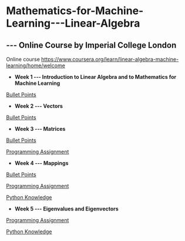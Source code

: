 # Mathematics-for-Machine-Learning---Linear-Algebra
## --- Online Course by Imperial College London

Online course https://www.coursera.org/learn/linear-algebra-machine-learning/home/welcome


- **Week 1 --- Introduction to Linear Algebra and to Mathematics for Machine Learning**

[Bullet Points](https://github.com/lxn1021/Mathematics-for-Machine-Learning---Linear-Algebra/blob/master/Week%201.pdf)


- **Week 2 --- Vectors**

[Bullet Points](https://github.com/lxn1021/Mathematics-for-Machine-Learning---Linear-Algebra/blob/master/Week%202.pdf)


- **Week 3 --- Matrices**

[Bullet Points](https://github.com/lxn1021/Mathematics-for-Machine-Learning---Linear-Algebra/blob/master/Week%203.pdf)

[Programming Assignment](https://github.com/lxn1021/Mathematics-for-Machine-Learning---Linear-Algebra/blob/master/Identify%20special%20matrices.ipynb)


- **Week 4 --- Mappings**

[Bullet Points](https://github.com/lxn1021/Mathematics-for-Machine-Learning---Linear-Algebra/blob/master/Week%204.pdf)

[Programming Assignment](https://github.com/lxn1021/Mathematics-for-Machine-Learning---Linear-Algebra/blob/master/Gram-Schmidt%20process.ipynb)

[Python Knowledge](https://github.com/lxn1021/Mathematics-for-Machine-Learning---Linear-Algebra/blob/master/Python%20knowledge_Week%204.pdf)


- **Week 5 --- Eigenvalues and Eigenvectors**

[Programming Assignment](https://github.com/lxn1021/Mathematics-for-Machine-Learning---Linear-Algebra/blob/master/PageRank.ipynb)

[Python Knowledge](https://github.com/lxn1021/Mathematics-for-Machine-Learning---Linear-Algebra/blob/master/Python%20knowledge_Week%205.pdf)
